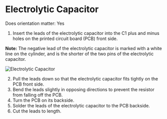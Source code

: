 # Electrolytic Capacitor

Does orientation matter: Yes

1. Insert the leads of the electrolytic capacitor into the C1 plus and minus holes on the printed circuit board (PCB) front side.

**Note:** The negative lead of the electrolytic capacitor is marked with a white line on the cylinder, and is the shorter of the two pins of the electrolytic capacitor.

![Electrolytic Capacitor](https://github.com/tinusaur/guides/blob/master/docs/images/4_electrolytic_capacitor.jpg)

2. Pull the leads down so that the electrolytic capacitor fits tightly on the PCB front side. 
3. Bend the leads slightly in opposing directions to prevent the resistor from falling off the PCB.
4. Turn the PCB on its backside.
5. Solder the leads of the electrolytic capacitor to the PCB backside. 
6. Cut the leads to length.

